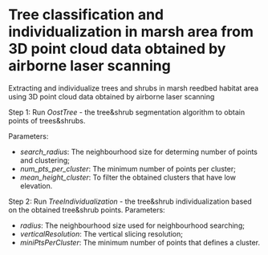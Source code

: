 # Tree classification and individualization in marsh area from 3D point cloud data obtained by airborne laser scanning

Extracting and individualize trees and shrubs in marsh reedbed habitat area using 3D point cloud data obtained by airborne laser scanning

Step 1:
Run *OostTree* - the tree&shrub segmentation algorithm to obtain points of trees&shrubs.

Parameters:
- *search_radius*: The neighbourhood size for determing number of points and clustering;
- *num_pts_per_cluster*: The minimum number of points per cluster;
- *mean_height_cluster*: To filter the obtained clusters that have low elevation.

Step 2:
Run *TreeIndividualization* - the tree&shrub individualization based on the obtained tree&shrub points.
Parameters:
- *radius*: The neighbourhood size used for neighbourhood searching;
- *verticalResolution*: The vertical slicing resolution;
- *miniPtsPerCluster*: The minimum number of points that defines a cluster.


  
